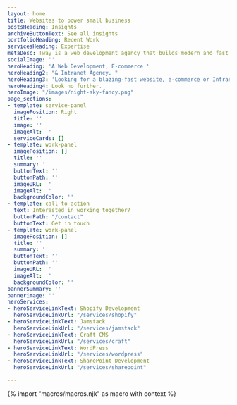 ```yaml
---
layout: home
title: Websites to power small business
postsHeading: Insights
archiveButtonText: See all insights
portfolioHeading: Recent Work
servicesHeading: Expertise
metaDesc: Tway is a web development agency that builds modern and fast websites.
socialImage: ''
heroHeading: 'A Web Development, E-commerce '
heroHeading2: "& Intranet Agency. "
heroHeading3: 'Looking for a blazing-fast website, e-commerce or Intranet solution? '
heroHeading4: Look no further.
heroImage: "/images/night-sky-fancy.png"
page_sections:
- template: service-panel
  imagePosition: Right
  title: ''
  image: ''
  imageAlt: ''
  serviceCards: []
- template: work-panel
  imagePosition: []
  title: ''
  summary: ''
  buttonText: ''
  buttonPath: ''
  imageURL: ''
  imageAlt: ''
  backgroundColor: ''
- template: call-to-action
  text: Interested in working together?
  buttonPath: "/contact"
  buttonText: Get in touch
- template: work-panel
  imagePosition: []
  title: ''
  summary: ''
  buttonText: ''
  buttonPath: ''
  imageURL: ''
  imageAlt: ''
  backgroundColor: ''
bannerSummary: ''
bannerimage: ''
heroServices:
- heroServiceLinkText: Shopify Development
  heroServiceLinkUrl: "/services/shopify"
- heroServiceLinkText: Jamstack
  heroServiceLinkUrl: "/services/jamstack"
- heroServiceLinkText: Craft CMS
  heroServiceLinkUrl: "/services/craft"
- heroServiceLinkText: WordPress
  heroServiceLinkUrl: "/services/wordpress"
- heroServiceLinkText: SharePoint Development
  heroServiceLinkUrl: "/services/sharepoint"

---
```

<!-- do not delete -->
{% import "macros/macros.njk" as macro with context %}
<!-- do not delete -->